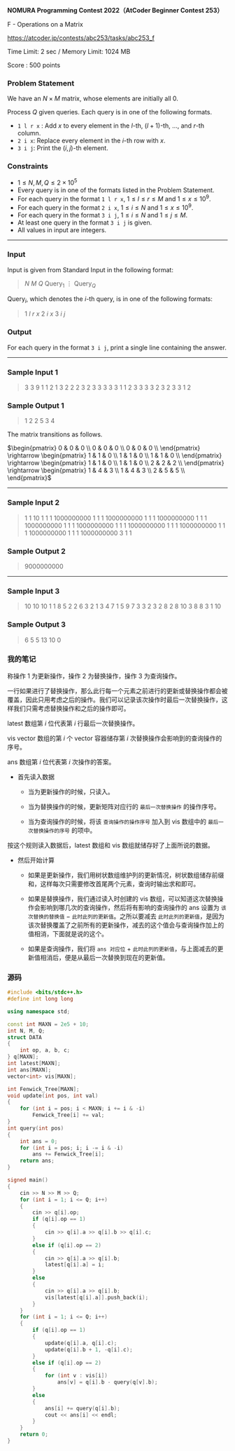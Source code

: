**NOMURA Programming Contest 2022（AtCoder Beginner Contest 253）**

F - Operations on a Matrix 

https://atcoder.jp/contests/abc253/tasks/abc253_f

<!--more-->

Time Limit: 2 sec / Memory Limit: 1024 MB

Score : $500$ points

### Problem Statement

We have an $N \times M$ matrix, whose elements are initially all $0$.

Process $Q$ given queries. Each query is in one of the following formats.

- `1 l r x` : Add $x$ to every element in the $l$-th, $(l+1)$-th, $\ldots$, and $r$-th column.
- `2 i x`: Replace every element in the $i$-th row with $x$.
- `3 i j`: Print the $(i, j)$-th element.

### Constraints

- $1 \leq N, M, Q \leq 2 \times 10^5$
- Every query is in one of the formats listed in the Problem Statement.
- For each query in the format `1 l r x`, $1 \leq l \leq r \leq M$ and $1 \leq x \leq 10^9$.
- For each query in the format `2 i x`, $1 \leq i \leq N$ and $1 \leq x \leq 10^9$.
- For each query in the format `3 i j`, $1 \leq i \leq N$ and $1 \leq j \leq M$.
- At least one query in the format `3 i j` is given.
- All values in input are integers.

------

### Input

Input is given from Standard Input in the following format:

> $N$ $M$ $Q$
> $\mathrm{Query}_1$
> $\vdots$
> $\mathrm{Query}_Q$

$\mathrm{Query}_i$, which denotes the $i$-th query, is in one of the following formats:

> $1$ $l$ $r$ $x$
> $2$ $i$ $x$
> $3$ $i$ $j$

### Output

For each query in the format `3 i j`, print a single line containing the answer.

------

### Sample Input 1

> 3 3 9
> 1 1 2 1
> 3 2 2
> 2 3 2
> 3 3 3
> 3 3 1
> 1 2 3 3
> 3 3 2
> 3 2 3
> 3 1 2

### Sample Output 1

> 1
> 2
> 2
> 5
> 3
> 4

The matrix transitions as follows.

$\begin{pmatrix} 0 & 0 & 0 \\ 0 & 0 & 0 \\ 0 & 0 & 0 \\ \end{pmatrix} \rightarrow \begin{pmatrix} 1 & 1 & 0 \\ 1 & 1 & 0 \\ 1 & 1 & 0 \\ \end{pmatrix} \rightarrow \begin{pmatrix} 1 & 1 & 0 \\ 1 & 1 & 0 \\ 2 & 2 & 2 \\ \end{pmatrix} \rightarrow \begin{pmatrix} 1 & 4 & 3 \\ 1 & 4 & 3 \\ 2 & 5 & 5 \\ \end{pmatrix}$

------

### Sample Input 2

> 1 1 10
> 1 1 1 1000000000
> 1 1 1 1000000000
> 1 1 1 1000000000
> 1 1 1 1000000000
> 1 1 1 1000000000
> 1 1 1 1000000000
> 1 1 1 1000000000
> 1 1 1 1000000000
> 1 1 1 1000000000
> 3 1 1

### Sample Output 2

> 9000000000

------

### Sample Input 3

> 10 10 10
> 1 1 8 5
> 2 2 6
> 3 2 1
> 3 4 7
> 1 5 9 7
> 3 3 2
> 3 2 8
> 2 8 10
> 3 8 8
> 3 1 10

### Sample Output 3

> 6
> 5
> 5
> 13
> 10
> 0

### 我的笔记

称操作 $1$ 为更新操作，操作 $2$ 为替换操作，操作 $3$ 为查询操作。

一行如果进行了替换操作，那么此行每一个元素之前进行的更新或替换操作都会被覆盖，因此只用考虑之后的操作。我们可以记录该次操作时最后一次替换操作，这样我们只需考虑替换操作和之后的操作即可。

latest 数组第 $i$ 位代表第 $i$ 行最后一次替换操作。

vis vector 数组的第 $i$ 个 vector 容器储存第 $i$ 次替换操作会影响到的查询操作的序号。

ans 数组第 $i$ 位代表第 $i$ 次操作的答案。

- 首先读入数据

  - 当为更新操作的时候，只读入。

  - 当为替换操作的时候，更新矩阵对应行的 `最后一次替换操作` 的操作序号。

  - 当为查询操作的时候，将该 `查询操作的操作序号` 加入到 vis 数组中的 `最后一次替换操作的序号` 的项中。

按这个规则读入数据后，latest 数组和 vis 数组就储存好了上面所说的数据。

- 然后开始计算

  - 如果是更新操作，我们用树状数组维护列的更新情况，树状数组储存前缀和，这样每次只需要修改首尾两个元素，查询时输出求和即可。

  - 如果是替换操作，我们通过读入时创建的 vis 数组，可以知道这次替换操作会影响到哪几次的查询操作，然后将有影响的查询操作的 ans 设置为 `该次替换的替换值` $-$ `此时此列的更新值`。之所以要减去 `此时此列的更新值`，是因为该次替换覆盖了之前所有的更新操作，减去的这个值会与查询操作加上的值相消，下面就是说的这个。

  - 如果是查询操作，我们将 `ans 对应位` $+$ `此时此列的更新值`，与上面减去的更新值相消后，便是从最后一次替换到现在的更新值。

### 源码

```cpp
#include <bits/stdc++.h>
#define int long long

using namespace std;

const int MAXN = 2e5 + 10;
int N, M, Q;
struct DATA
{
    int op, a, b, c;
} q[MAXN];
int latest[MAXN];
int ans[MAXN];
vector<int> vis[MAXN];

int Fenwick_Tree[MAXN];
void update(int pos, int val)
{
    for (int i = pos; i < MAXN; i += i & -i)
        Fenwick_Tree[i] += val;
}
int query(int pos)
{
    int ans = 0;
    for (int i = pos; i; i -= i & -i)
        ans += Fenwick_Tree[i];
    return ans;
}

signed main()
{
    cin >> N >> M >> Q;
    for (int i = 1; i <= Q; i++)
    {
        cin >> q[i].op;
        if (q[i].op == 1)
        {
            cin >> q[i].a >> q[i].b >> q[i].c;
        }
        else if (q[i].op == 2)
        {
            cin >> q[i].a >> q[i].b;
            latest[q[i].a] = i;
        }
        else
        {
            cin >> q[i].a >> q[i].b;
            vis[latest[q[i].a]].push_back(i);
        }
    }
    for (int i = 1; i <= Q; i++)
    {
        if (q[i].op == 1)
        {
            update(q[i].a, q[i].c);
            update(q[i].b + 1, -q[i].c);
        }
        else if (q[i].op == 2)
        {
            for (int v : vis[i])
                ans[v] = q[i].b - query(q[v].b);
        }
        else
        {
            ans[i] += query(q[i].b);
            cout << ans[i] << endl;
        }
    }
    return 0;
}
```

